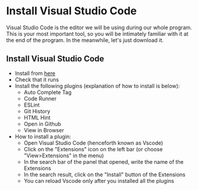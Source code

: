 # Install Visual Studio Code

Visual Studio Code is the editor we will be using during our whole program. This is your most important tool,
so you will be intimately familiar with it at the end of the program. In the meanwhile, let's just download it.

## Install Visual Studio Code

* Install from [here](https://code.visualstudio.com/)
* Check that it runs
* Install the following plugins (explanation of how to install is below):
  * Auto Complete Tag
  * Code Runner
  * ESLint
  * Git History
  * HTML Hint
  * Open in Github
  * View in Browser
* How to install a plugin:
  * Open Visual Studio Code (henceforth known as Vscode)
  * Click on the "Extensions" icon on the left bar (or choose "View>Extensions" in the menu)
  * In the search bar of the panel that opened, write the name of the Extensions
  * In the search result, click on the "Install" button of the Extensions
  * You can reload Vscode only after you installed all the plugins
